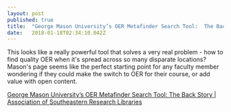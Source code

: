 ```yaml
---
layout: post 
published: true
title:  "George Mason University’s OER Metafinder Search Tool:  The Back Story" 
date:   2018-01-18T02:34:10.042Z 
---
```


This looks like a really powerful tool that solves a very real problem - how to find quality OER when it's spread across so many disparate locations? Mason's page seems like the perfect starting point for any faculty member wondering if they could make the switch to OER for their course, or add value with open content.

[George Mason University’s OER Metafinder Search Tool:  The Back Story | Association of Southeastern Research Libraries](http://www.aserl.org/2018/01/george-mason-universitys-oer-metafinder-search-tool-the-back-story/)
